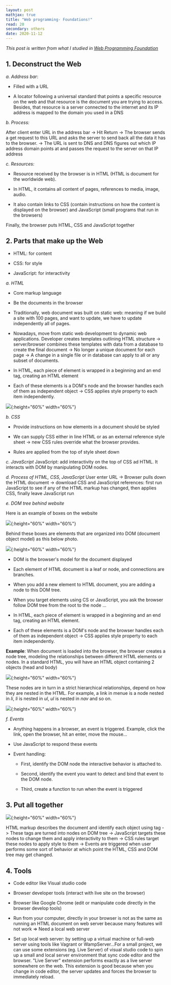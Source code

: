 ```yaml
---
layout: post
mathjax: true
title: "Web programming- Foundations!"
read: 20
secondary: others
date: 2020-11-12
---
```


*This post is written from what I studied in [Web Programming Foundation](https://www.linkedin.com/learning/web-programming-foundations/welcome?u=2127121)*

## 1. Deconstruct the Web

*a. Address bar*:
+ Filled with a URL
  
+ A locator following a universal standard that points a specific resource on the web and that resource is the document you are trying to access. Besides, that resource is a server connected to the internet and its IP address is mapped to the domain you used in a DNS 
  
*b. Process:*

After client enter URL in the address bar -> Hit Return -> The browser sends a get request to this URL and asks the server to send back all the data it has to the browser. -> The URL is sent to DNS and DNS figures out which IP address domain points at and passes the request to the server on that IP address

*c. Resources:*
+ Resource received by the browser is in HTML (HTML is document for the worldwide web).
  
+ In HTML, it contains all content of pages, references to media, image, audio.
  
+ It also contain links to CSS (contain instructions on how the content is displayed on the browser) and JavaScript (small programs that run in the browsers)

Finally, the browser puts HTML, CSS and JavaScript together

## 2. Parts that make up the Web
- HTML: for content
  
- CSS: for style
  
- JavaScript: for interactivity

*a. HTML*
+ Core markup language 
  
+ Be the documents in the browser
  
+ Traditionally, web document was built on static web: meaning if we build a site with 100 pages, and want to update, we have to update independently all of pages. 
  
+ Nowadays, move from static web development to dynamic web applications. Developer creates templates outlining HTML structure -> server/browser combines these templates with data from a database to create the final document -> No longer a unique document for each page -> A change in a single file or in database can apply to all or any subset of documents.
  
+ In HTML, each piece of element is wrapped in a beginning and an end tag, creating an HTML element
  
+ Each of these elements is a DOM's node and the browser handles each of them as independent object -> CSS applies style property to each item independently. 

![](/sources/Others-web-programming3.png){:height="60%" width="60%"}

*b. CSS*
+ Provide instructions on how elements in a document should be styled
  
+ We can supply CSS either in line HTML or as an external reference style sheet -> new CSS rules override what the browser provides.
  
+ Rules are applied from the top of style sheet down

*c. JavaScript*
JavaScript: add interactivity on the top of CSS ad HTML. It interacts with DOM by manipulating DOM nodes.  

*d. Process of HTML, CSS, JavaScript*
User enter URL -> Browser pulls down the HTML document -> download CSS and JavaScript references: first run JavaScript to see if any of the HTML markup has changed, then applies CSS, finally leave JavaScript run

*e. DOM tree behind website*

Here is an example of boxes on the website

![](/sources/Others-web-programming.png){:height="60%" width="60%"}

Behind these boxes are elements that are organized into DOM (document object model) as this below photo.

![](/sources/Others-web-programming2.png){:height="60%" width="60%"}

+ DOM is the browser's model for the document displayed
  
+ Each element of HTML document is a leaf or node, and connections are branches. 
  
+ When you add a new element to HTML document, you are adding a node to this DOM tree.
  
+ When you target elements using CS or JavaScript, you ask the browser follow DOM tree from the root to the node ...
  
+ In HTML, each piece of element is wrapped in a beginning and an end tag, creating an HTML element.
  
+ Each of these elements is a DOM's node and the browser handles each of them as independent object -> CSS applies style property to each item independently. 

**Example**: When document is loaded into the browser, the browser creates a node tree, modeling the relationships between different HTML elements or nodes. In a standard HTML, you will have an HTML object containing 2 objects (head and body)

![](/sources/Others-web-programming4.png){:height="60%" width="60%"}

These nodes are in turn in a strict hierarchical relationships, depend on how they are nested in the HTML. For example, a link in menue is a node nested in *li*, *li* is nested in *ul*, *ul* is nested in *nav* and so on.

![](/sources/Others-web-programming5.png){:height="60%" width="60%"}

*f. Events*
+ Anything happens in a browser, an event is triggered. Example, click the link, open the browser, hit an enter, move the mouse...
  
+ Use JavaScript to respond these events
  
+ Event handling:
  +  First, identify the DOM node the interactive behavior is attached to.
  
  +  Second, identify the event you want to detect and bind that event to the DOM node. 
  
  +  Third, create a function to run when the event is triggered

## 3. Put all together

![](/sources/Others-web-programming6.png){:height="60%" width="60%"}

HTML markup describes the document and identify each object using tag -> These tags are turned into nodes on DOM tree -> JavaScript targets these nodes to change them and apply interactivity to them -> CSS rules target these nodes to apply style to them -> Events are triggered when user performs some sort of behavior at which point the HTML, CSS and DOM tree may get changed. 

## 4. Tools
+ Code editor like Visual studio code
  
+ Browser developer tools (interact with live site on the browser)
  
+  Browser like Google Chrome (edit or manipulate code directly in the browser develop tools)
  
+ Run from your computer, directly in your browser is not as the same as running an HTML document on web server because many features will not work => Need a local web server 
  
+ Set up local web server: by setting up a virtual machine or full-web server using tools like Vagrant or WampServer...For a small project, we can use some extensions (eg. Live Server) of visual studio code to spin up a small and local server environment that sync code editor and the browser. "Live Server" extension performs exactly as a live server somewhere on the web. This extension is good because when you change in code editor, the server updates and forces the browser to immediately reload. 
  